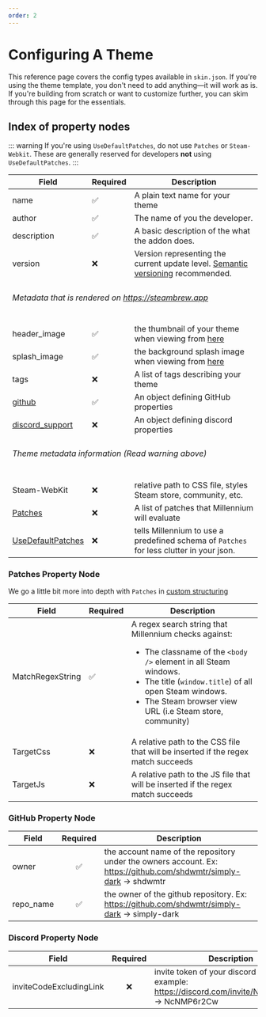```yaml
---
order: 2
---
```


# Configuring A Theme

This reference page covers the config types available in `skin.json`. If you're using the theme template, you don't need to add anything—it will work as is. If you're building from scratch or want to customize further, you can skim through this page for the essentials.

## Index of property nodes

::: warning
If you're using `UseDefaultPatches`, do not use `Patches` or `Steam-Webkit`. These are generally reserved for developers **not** using `UseDefaultPatches`.
:::

<table>
	<thead>
		<tr>
			<th>Field</th>
			<th>Required</th>
			<th>Description</th>
		</tr>
	</thead>
	<tbody>
		<tr>
			<td>name</td>
			<td>✅</td>
			<td>A plain text name for your theme</td>
		</tr>
		<tr>
			<td>author</td>
			<td>✅</td>
			<td>The name of you the developer.</td>
		</tr>
		<tr>
			<td>description</td>
			<td>✅</td>
			<td>A basic description of the what the addon does.</td>
		</tr>
		<tr>
			<td>version</td>
			<td>❌</td>
			<td>Version representing the current update level. <a href="https://semver.org/">Semantic versioning</a> recommended.</td>
		</tr>
		<tr>
			<td colspan="3" class="section-header">
				<h6>Metadata that is rendered on <a href="https://steambrew.app">https://steambrew.app</a></h6>
			</td>
		</tr>
		<tr>
			<td>header_image</td>
			<td>✅</td>
			<td>the thumbnail of your theme when viewing from <a href="https://millennium.web.app/themes">here</a></td>
		</tr>
		<tr>
			<td>splash_image</td>
			<td>✅</td>
			<td>the background splash image when viewing from <a href="https://millennium.web.app/theme?id=F8h9ZhwOdoNygNcAfjIZ">here</a></td>
		</tr>
		<tr>
			<td>tags</td>
			<td>❌</td>
			<td>A list of tags describing your theme</td>
		</tr>
		<tr>
			<td><a href="#github-property-node">github</a></td>
			<td>✅</td>
			<td>An object defining GitHub properties</td>
		</tr>
		<tr>
			<td><a href="#discord-property-node">discord_support</a></td>
			<td>❌</td>
			<td>An object defining discord properties</td>
		</tr>
		<tr>
			<td colspan="3" class="section-header">
				<h6>Theme metadata information (Read warning above)</h6>
			</td>
		</tr>
		<tr>
			<td>Steam-WebKit</td>
			<td>❌</td>
			<td>relative path to CSS file, styles Steam store, community, etc.</td>
		</tr>
		<tr>
			<td><a href="#patches-property-node">Patches</a></td>
			<td>❌</td>
			<td>A list of patches that Millennium will evaluate</td>
		</tr>
		<tr>
			<td><a href="#default-patches">UseDefaultPatches</a></td>
			<td>❌</td>
			<td>tells Millennium to use a predefined schema of <code>Patches</code> for less clutter in your json.</td>
		</tr>
	</tbody>
</table>

### Patches Property Node

We go a little bit more into depth with `Patches` in [custom structuring](../intermediate/custom-structure#about-patches)

<table>
  <thead>
    <tr>
      <th>Field</th>
      <th>Required</th>
      <th>Description</th>
    </tr>
  </thead>
  <tbody>
    <tr>
      <td>MatchRegexString</td>
      <td>✅</td>
      <td>
        A regex search string that Millennium checks against:
        <ul>
          <li>The classname of the <code>&lt;body /&gt;</code> element in all Steam windows.</li>
          <li>The title (<code>window.title</code>) of all open Steam windows.</li>
          <li>The Steam browser view URL (i.e Steam store, community)</li>
        </ul>
      </td>
    </tr>
    <tr>
      <td>TargetCss</td>
      <td>❌</td>
      <td>A relative path to the CSS file that will be inserted if the regex match succeeds</td>
    </tr>
    <tr>
      <td>TargetJs</td>
      <td>❌</td>
      <td>A relative path to the JS file that will be inserted if the regex match succeeds</td>
    </tr>
  </tbody>
</table>

### GitHub Property Node

| Field     | Required | Description                                                                                                        |
| --------- | :------: | ------------------------------------------------------------------------------------------------------------------ |
| owner     | &#x2705; | the account name of the repository under the owners account. Ex: https://github.com/shdwmtr/simply-dark -> shdwmtr |
| repo_name | &#x2705; | the owner of the github repository. Ex: https://github.com/shdwmtr/simply-dark -> simply-dark                      |

### Discord Property Node

| Field                   | Required | Description                                                                                       |
| ----------------------- | :------: | ------------------------------------------------------------------------------------------------- |
| inviteCodeExcludingLink | &#x274C; | invite token of your discord server. example: https://discord.com/invite/NcNMP6r2Cw -> NcNMP6r2Cw |

